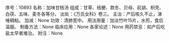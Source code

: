 序号：10893
名称：加味甘桔汤
组成：甘草、桔梗、款冬、贝母、前胡、枳壳、白茯、五味、麦冬各等分。
出处：《万氏女科》卷三。
主治：产后咳久不止，涕唾稠粘。
加减：None
功效：清肺宽中。
用法用量：加淡竹叶15片，水煎，食后温服。
制备方法：None
临床应用：None
各家论述：None
用药禁忌：如产后吃盐太早者难治。
附注：None
